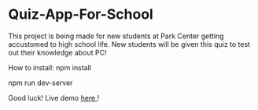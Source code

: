 # Quiz-App-For-School

This project is being made for new students at Park Center getting accustomed to high school life. New students will be given this quiz to test out their knowledge about PC!


How to install: 
npm install

npm run dev-server

Good luck!
Live demo <a href="woozy-observation.surge.sh"> here </a>!

